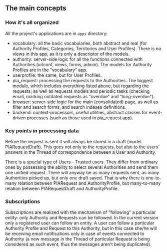 ## The main concepts
### How it's all organized
All the project's applications are in `apps` directory:
- vocabulary: all the basic vocabularies, both abstract and real (for Authority Profiles, Categories, Territories and User Profiles). There is no views in this app, as it is only a descriptor of the models.
- authority: server-side logic for all the functions connected with Authorities (urlconf, views, forms, admin). The models for Authority Profiles are in the "vocabulary" app.
- userprofile: the same, but for User Profiles.
- pia_request: processing the requests to the Authorities. The biggest module, which includes everything listed above, but regarding the requests, as well as requests models and periodic tasks (checking email, marking outdated requests as "overdue" and "long-overdue").
- browser: server-side logic for the main (consolidated) page, as well as filter and search forms, and search indexes definitions.
- backend: context-processors, useful utilities, abstract classes for event-driven processes (such as those used in pia_request app).

### Key points in processing data
Before the request is sent it will always be stored in a draft (model PIARequestDraft). This goes not only to the requests, but also to the users' answers in the Thread of correspondence between a User and Authority.

There is a special type of Users - Trusted users. They differ from ordinary ones by possessing the ability to select several Authorities and send them one unified request. There will anyway be as many requests sent, as many Authorities picked up, but only one draft saved. That is why there is one-to-many relation between PIARequest and AuthorityProfile, but many-to-many relation between PIARequestDraft and AuthorityProfile.

### Subscriptions
Subscriptions are realized with the mechanism of "following" a particular entity: only Authority and Requests can be followed. In the current version only a registered user can follow an entity. A user can follow a particular Authority Profile and Request to this Authority, but in this case she/he will be receiving email notifications only in case of events connected to Authority (a new message in the Thread of particular Request is being considered as such event, thus the messages aren't being duplicated).